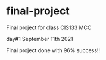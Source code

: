 # final-project
Final project for class CIS133 MCC
 
day#1 September 11th 2021

Final project done with 96% success!!
